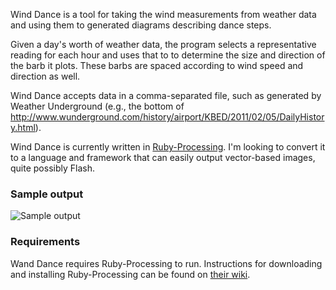 Wind Dance is a tool for taking the wind measurements from weather data and using them to generated diagrams describing dance steps.

Given a day's worth of weather data, the program selects a representative reading for each hour and uses that to to determine the size and direction of the barb it plots. These barbs are spaced according to wind speed and direction as well.

Wind Dance accepts data in a comma-separated file, such as generated by Weather Underground (e.g., the bottom of http://www.wunderground.com/history/airport/KBED/2011/02/05/DailyHistory.html).

Wind Dance is currently written in [Ruby-Processing](https://github.com/jashkenas/ruby-processing/wiki). I'm looking to convert it to a language and framework that can easily output vector-based images, quite possibly Flash.


### Sample output

![Sample output](https://img.skitch.com/20110308-g4gwy4nkbm6yyhp1igssmkx69b.png)


### Requirements

Wand Dance requires Ruby-Processing to run. Instructions for downloading and installing Ruby-Processing can be found on [their wiki](https://github.com/jashkenas/ruby-processing/wiki).
